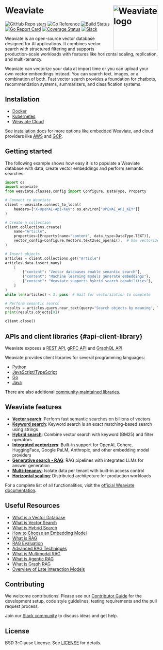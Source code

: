 # Weaviate <img alt='Weaviate logo' src='https://weaviate.io/img/site/weaviate-logo-light.png' width='148' align='right' />

[![GitHub Repo stars](https://img.shields.io/github/stars/weaviate/weaviate?style=social)](https://github.com/weaviate/weaviate)
[![Go Reference](https://pkg.go.dev/badge/github.com/weaviate/weaviate.svg)](https://pkg.go.dev/github.com/weaviate/weaviate)
[![Build Status](https://github.com/weaviate/weaviate/actions/workflows/.github/workflows/pull_requests.yaml/badge.svg?branch=main)](https://github.com/weaviate/weaviate/actions/workflows/.github/workflows/pull_requests.yaml)
[![Go Report Card](https://goreportcard.com/badge/github.com/weaviate/weaviate)](https://goreportcard.com/report/github.com/weaviate/weaviate)
[![Coverage Status](https://codecov.io/gh/weaviate/weaviate/branch/main/graph/badge.svg)](https://codecov.io/gh/weaviate/weaviate)
[![Slack](https://img.shields.io/badge/slack--channel-blue?logo=slack)](https://weaviate.io/slack)

Weaviate is an open-source vector database designed for AI applications. It combines vector search with structured filtering and supports production-scale workloads with features like horizontal scaling, replication, and multi-tenancy.

Weaviate can vectorize your data at import time or you can upload your own vector embeddings instead. You can search text, images, or a combination of both. Fast vector search provides a foundation for chatbots, recommendation systems, summarizers, and classification systems.

<!--
## Why Weaviate?

Weaviate uses state-of-the-art machine learning (ML) models to turn your data - text, images, and more - into a searchable vector database.

Here are some highlights.

### Speed

Weaviate is fast. The core engine can run a 10-NN nearest neighbor search on millions of objects in milliseconds. See [benchmarks](https://docs.weaviate.io/weaviate/benchmarks).

### Flexibility

Weaviate can **vectorize your data at import time**. Or, if you have already vectorized your data, you can **upload your own vectors** instead.

Modules give you the flexibility to tune Weaviate for your needs. More than two dozen modules connect you to popular services and model hubs such as OpenAI, Cohere, VoyageAI and HuggingFace. Use custom modules to work with your own models or third party services.

### Production-readiness

Weaviate is built with [scaling](https://docs.weaviate.io/weaviate/concepts/cluster), [replication](https://docs.weaviate.io/weaviate/concepts/replication-architecture), and [security](https://docs.weaviate.io/weaviate/configuration/authentication) in mind so you can go smoothly from **rapid prototyping** to **production at scale**.

### Beyond search

Weaviate doesn't just power lightning-fast vector searches. Other superpowers include **recommendation**, **summarization**, and **integration with neural search frameworks**.

## Who uses Weaviate?

- **Software Engineers**

  - Weaviate is an ML-first database engine
  - Out-of-the-box modules for AI-powered searches, automatic classification, and LLM integration
   - Full CRUD support
   - Cloud-native, distributed system that runs well on Kubernetes
   - Scales with your workloads

- **Data Engineers**

  - Weaviate is a fast, flexible vector database
  - Use your own ML model or third party models
  - Run locally or with an inference service

- **Data Scientists**

   - Seamless handover of Machine Learning models to engineers and MLOps
   - Deploy and maintain your ML models in production reliably and efficiently
   - Easily package custom trained models
-->

## Installation

- [Docker](https://docs.weaviate.io/deploy/installation-guides/docker-installation)
- [Kubernetes](https://docs.weaviate.io/deploy/installation-guides/k8s-installation)
- [Weaviate Cloud](https://console.weaviate.cloud)

See [installation docs](https://docs.weaviate.io/deploy) for more options like embedded Weaviate, and cloud providers like [AWS](https://docs.weaviate.io/deploy/installation-guides/aws-marketplace) and [GCP](https://docs.weaviate.io/deploy/installation-guides/gcp-marketplace).

## Getting started

The following example shows how easy it is to populate a Weaviate database with data, create vector embeddings and perform semantic searches:

```python
import os
import weaviate
from weaviate.classes.config import Configure, DataType, Property

# Connect to Weaviate
client = weaviate.connect_to_local(
    headers={"X-OpenAI-Api-Key": os.environ["OPENAI_API_KEY"]}
)

# Create a collection
client.collections.create(
    name="Article",
    properties=[Property(name="content", data_type=DataType.TEXT)],
    vector_config=Configure.Vectors.text2vec_openai(),  # Use vectorizer or bring your own vectors
)

# Insert objects
articles = client.collections.get("Article")
articles.data.insert_many(
    [
        {"content": "Vector databases enable semantic search"},
        {"content": "Machine learning models generate embeddings"},
        {"content": "Weaviate supports hybrid search capabilities"},
    ]
)
while len(articles) < 3: pass  # Wait for vectorization to complete

# Perform semantic search
results = articles.query.near_text(query="Search objects by meaning", limit=1)
print(results.objects[0])

client.close()
```

## APIs and client libraries {#api-client-library}

Weaviate exposes a [REST API](https://docs.weaviate.io/weaviate/api/rest), [gRPC API](https://docs.weaviate.io/weaviate/api/grpc) and [GraphQL API](https://docs.weaviate.io/weaviate/api/graphql).

Weaviate provides client libraries for several programming languages:

- [Python](https://docs.weaviate.io/weaviate/client-libraries/python)
- [JavaScript/TypeScript](https://docs.weaviate.io/weaviate/client-libraries/typescript)
- [Go](https://docs.weaviate.io/weaviate/client-libraries/go)
- [Java](https://docs.weaviate.io/weaviate/client-libraries/java)

There are also additional [community-maintained libraries](https://docs.weaviate.io/weaviate/client-libraries/community).

## Weaviate features

- **[Vector search](https://docs.weaviate.io/weaviate/search/similarity)**: Perform fast semantic searches on billions of vectors
- **[Keyword search](https://docs.weaviate.io/weaviate/search/bm25)**: Keyword search is an exact matching-based search using strings
- **[Hybrid search](https://docs.weaviate.io/weaviate/search/hybrid)**: Combine vector search with keyword (BM25) and filter operators
- **[Integrated vectorizers](https://docs.weaviate.io/weaviate/model-providers)**: Built-in support for OpenAI, Cohere, HuggingFace, Google PaLM, Anthropic, and other embedding model providers
- **[Generative search - RAG](https://docs.weaviate.io/weaviate/search/generative)**: RAG pipelines with integrated LLMs for answer generation
- **[Multi-tenancy](https://docs.weaviate.io/weaviate/manage-collections/multi-tenancy)**: Isolate data per tenant with built-in access control
- **[Horizontal scaling](https://docs.weaviate.io/deploy/configuration/horizontal-scaling)**: Distributed architecture for production workloads

For a complete list of all functionalities, visit the [official Weaviate documentation](https://docs.weaviate.io).

## Useful Resources

- [What is a Vector Database](https://weaviate.io/blog/what-is-a-vector-database)
- [What is Vector Search](https://weaviate.io/blog/vector-search-explained)
- [What is Hybrid Search](https://weaviate.io/blog/hybrid-search-explained)
- [How to Choose an Embedding Model](https://weaviate.io/blog/how-to-choose-an-embedding-model)
- [What is RAG](https://weaviate.io/blog/introduction-to-rag)
- [RAG Evaluation](https://weaviate.io/blog/rag-evaluation)
- [Advanced RAG Techniques](https://weaviate.io/blog/advanced-rag)
- [What is Multimodal RAG](https://weaviate.io/blog/multimodal-rag)
- [What is Agentic RAG](https://weaviate.io/blog/what-is-agentic-rag)
- [What is Graph RAG](https://weaviate.io/blog/graph-rag)
- [Overview of Late Interaction Models](https://weaviate.io/blog/late-interaction-overview)

## Contributing

We welcome contributions! Please see our [Contributor Guide](https://docs.weaviate.io/contributor-guide) for the development setup, code style guidelines, testing requirements and the pull request process.

Join our [Slack community](https://weaviate.io/slack) to discuss ideas and get help.

## License

BSD 3-Clause License. See [LICENSE](./LICENSE) for details.
